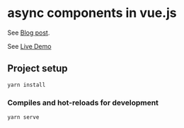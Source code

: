 # async components in vue.js

See [Blog post](https://medium.com/@mazlumagar/vuejs-tricks-1-async-component-wrapper-f3bdbaa8dd86).

See [Live Demo](https://vue-async-wrapper.netlify.com)

## Project setup
```
yarn install
```

### Compiles and hot-reloads for development
```
yarn serve
```

